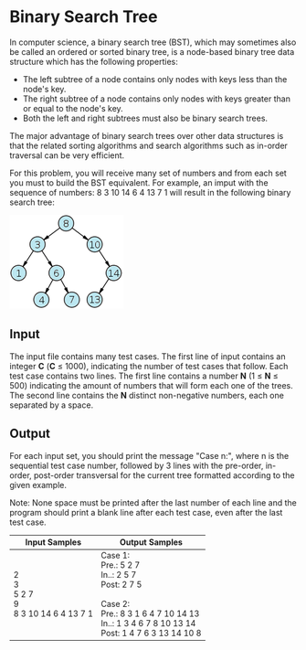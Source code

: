# Binary Search Tree
In computer science, a binary search tree (BST), which may sometimes also be called an ordered or sorted binary tree, is a node-based binary tree data structure which has the following properties:

* The left subtree of a node contains only nodes with keys less than the node's key.
* The right subtree of a node contains only nodes with keys greater than or equal to the node's key.
* Both the left and right subtrees must also be binary search trees.

The major advantage of binary search trees over other data structures is that the related sorting algorithms and search algorithms such as in-order traversal can be very efficient.

For this problem, you will receive many set of numbers and from each set you must to build the BST equivalent. For example, an imput with the sequence of numbers: 8 3 10 14 6 4 13 7 1 will result in the following binary search tree:

![Binary Tree](../../../gallery/images/problems/UOJ_1195.png)

## Input
The input file contains many test cases. The first line of input contains an integer **C** (**C** ≤ 1000), indicating the number of test cases that follow. Each test case contains two lines. The first line contains a number **N** (1 ≤ **N** ≤ 500) indicating the amount of numbers that will form each one of the trees. The second line contains the **N** distinct non-negative numbers, each one separated by a space.

## Output
For each input set, you should print the message "Case n:", where n is the sequential test case number, followed by 3 lines with the pre-order, in-order, post-order transversal for the current tree formatted according to the given example. 

Note: None space must be printed after the last number of each line and the program should print a blank line after each test case, even after the last test case.

|                   Input Samples                  |                                                                            Output Samples                                                                            |
|--------------------------------------------------|----------------------------------------------------------------------------------------------------------------------------------------------------------------------|
| 2<br> 3<br> 5 2 7<br> 9<br> 8 3 10 14 6 4 13 7 1 | Case 1:<br> Pre.: 5 2 7<br> In..: 2 5 7<br> Post: 2 7 5<br><br> Case 2:<br> Pre.: 8 3 1 6 4 7 10 14 13<br> In..: 1 3 4 6 7 8 10 13 14<br> Post: 1 4 7 6 3 13 14 10 8 |